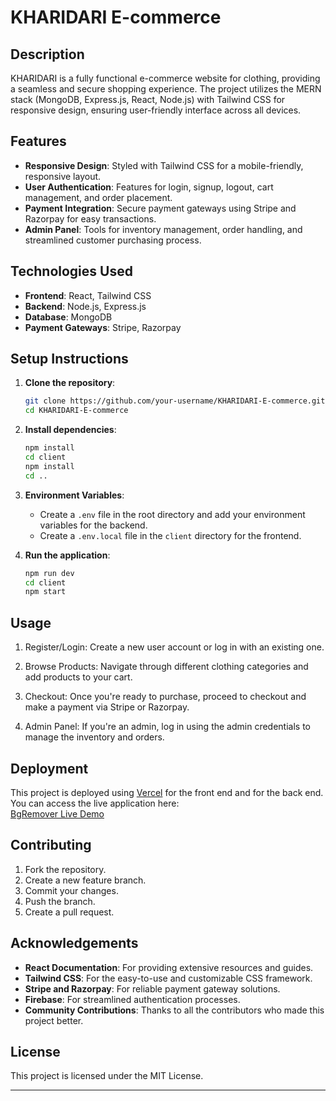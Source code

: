 # KHARIDARI E-commerce

## Description
KHARIDARI is a fully functional e-commerce website for clothing, providing a seamless and secure shopping experience. The project utilizes the MERN stack (MongoDB, Express.js, React, Node.js) with Tailwind CSS for responsive design, ensuring  user-friendly interface across all devices.

## Features
- **Responsive Design**: Styled with Tailwind CSS for a mobile-friendly, responsive layout.
- **User Authentication**: Features for login, signup, logout, cart management, and order placement.
- **Payment Integration**: Secure payment gateways using Stripe and Razorpay for easy transactions.
- **Admin Panel**: Tools for inventory management, order handling, and streamlined customer purchasing process.

## Technologies Used
- **Frontend**: React, Tailwind CSS
- **Backend**: Node.js, Express.js
- **Database**: MongoDB
- **Payment Gateways**: Stripe, Razorpay

## Setup Instructions
1. **Clone the repository**:
   ```bash
   git clone https://github.com/your-username/KHARIDARI-E-commerce.git
   cd KHARIDARI-E-commerce
   ```

2. **Install dependencies**:
   ```bash
   npm install
   cd client
   npm install
   cd ..
   ```

3. **Environment Variables**:
   - Create a `.env` file in the root directory and add your environment variables for the backend.
   - Create a `.env.local` file in the `client` directory for the frontend.

4. **Run the application**:
   ```bash
   npm run dev
   cd client
   npm start
   ```

## Usage
1. Register/Login: Create a new user account or log in with an existing one.

2. Browse Products: Navigate through different clothing categories and add products to your cart.

3. Checkout: Once you're ready to purchase, proceed to checkout and make a payment via Stripe or Razorpay.

4. Admin Panel: If you're an admin, log in using the admin credentials to manage the inventory and orders.

## Deployment

This project is deployed using [Vercel](https://vercel.com/) for the front end and for the back end. You can access the live application here:  
[BgRemover Live Demo](https://kharidari-frontend.vercel.app/)

## Contributing
1. Fork the repository.
2. Create a new feature branch.
3. Commit your changes.
4. Push the branch.
5. Create a pull request.

## Acknowledgements
- **React Documentation**: For providing extensive resources and guides.
- **Tailwind CSS**: For the easy-to-use and customizable CSS framework.
- **Stripe and Razorpay**: For reliable payment gateway solutions.
- **Firebase**: For streamlined authentication processes.
- **Community Contributions**: Thanks to all the contributors who made this project better.

## License
This project is licensed under the MIT License.

---

